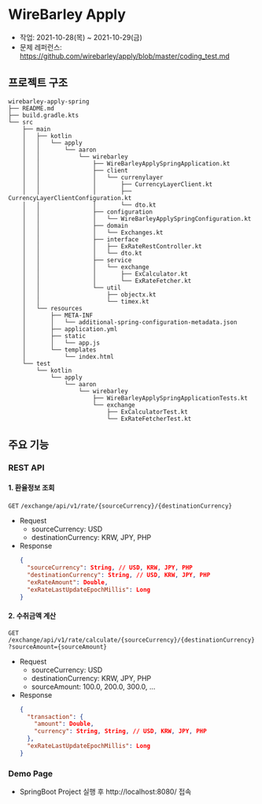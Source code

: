# WireBarley Apply
* 작업: 2021-10-28(목) ~ 2021-10-29(금)
* 문제 레퍼런스: https://github.com/wirebarley/apply/blob/master/coding_test.md

## 프로젝트 구조

```
wirebarley-apply-spring
├── README.md
├── build.gradle.kts
└── src
    ├── main
    │   ├── kotlin
    │   │   └── apply
    │   │       └── aaron
    │   │           └── wirebarley
    │   │               ├── WireBarleyApplySpringApplication.kt
    │   │               ├── client
    │   │               │   └── currenylayer
    │   │               │       ├── CurrencyLayerClient.kt
    │   │               │       ├── CurrencyLayerClientConfiguration.kt
    │   │               │       └── dto.kt
    │   │               ├── configuration
    │   │               │   └── WireBarleyApplySpringConfiguration.kt
    │   │               ├── domain
    │   │               │   └── Exchanges.kt
    │   │               ├── interface
    │   │               │   ├── ExRateRestController.kt
    │   │               │   └── dto.kt
    │   │               ├── service
    │   │               │   └── exchange
    │   │               │       ├── ExCalculator.kt
    │   │               │       └── ExRateFetcher.kt
    │   │               └── util
    │   │                   ├── objectx.kt
    │   │                   └── timex.kt
    │   └── resources
    │       ├── META-INF
    │       │   └── additional-spring-configuration-metadata.json
    │       ├── application.yml
    │       ├── static
    │       │   └── app.js
    │       └── templates
    │           └── index.html
    └── test
        └── kotlin
            └── apply
                └── aaron
                    └── wirebarley
                        ├── WireBarleyApplySpringApplicationTests.kt
                        └── exchange
                            ├── ExCalculatorTest.kt
                            └── ExRateFetcherTest.kt
```

## 주요 기능
### REST API

#### 1. 환율정보 조회
`GET` `/exchange/api/v1/rate/{sourceCurrency}/{destinationCurrency}`
* Request
    * sourceCurrency: USD
    * destinationCurrency: KRW, JPY, PHP
* Response
    ```json
    {
      "sourceCurrency": String, // USD, KRW, JPY, PHP
      "destinationCurrency": String, // USD, KRW, JPY, PHP
      "exRateAmount": Double,
      "exRateLastUpdateEpochMillis": Long
    }
    ``` 

#### 2. 수취금액 계산
`GET` `/exchange/api/v1/rate/calculate/{sourceCurrency}/{destinationCurrency}?sourceAmount={sourceAmount}`
* Request
    * sourceCurrency: USD
    * destinationCurrency: KRW, JPY, PHP
    * sourceAmount: 100.0, 200.0, 300.0, ...
* Response
    ```json
    {
      "transaction": {
        "amount": Double,
        "currency": String, String, // USD, KRW, JPY, PHP
      },
      "exRateLastUpdateEpochMillis": Long
    }
    ``` 

### Demo Page
* SpringBoot Project 실행 후 http://localhost:8080/ 접속

